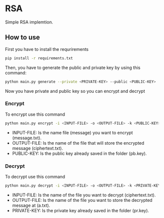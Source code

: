 # RSA

Simple RSA implemtion.

## How to use

First you have to install the requrirements 

```bash
pip install -r requirements.txt
```

Then, you have to generate the public and private key by using this command:

```bash
python main.py generate --private <PRIVATE-KEY> --public <PUBLIC-KEY>
```

Now you have private and public key so you can encrypt and decrypt

### Encrypt
To encrypt use this command
```bash
python main.py encrypt -i <INPUT-FILE> -o <OUTPUT-FILE> -k <PUBLIC-KEY>
```
* INPUT-FILE: Is the name file (message) you want to encrypt (message.txt).
* OUTPUT-FILE: Is the name of the file that will store the encrypted message
(ciphertext.txt).
* PUBLIC-KEY: Is the public key already saved in the folder (pb.key).

### Decrypt 
To decrypt use this command
```bash
python main.py decrypt -i <INPUT-FILE> -o <OUTPUT-FILE> -k <PRIVATE-KEY>
```
* INPUT-FILE: Is the name of the file you want to decrypt (ciphertext.txt).
* OUTPUT-FILE: Is the name of the file you want to store the decrypted message at
(a.txt).
* PRIVATE-KEY: Is the private key already saved in the folder (pr.key).
